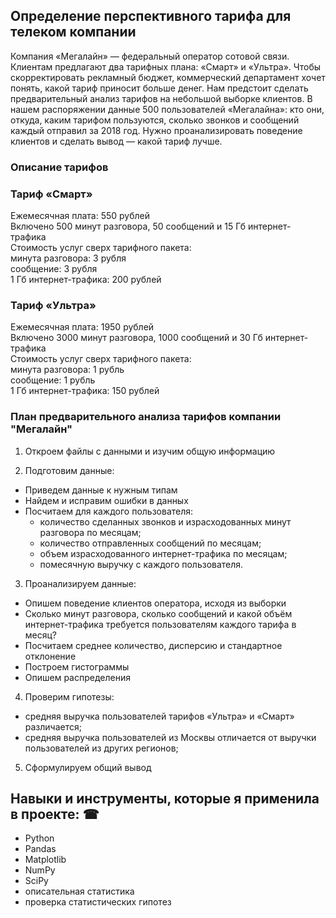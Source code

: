 ## Определение перспективного тарифа для телеком компании   

Компания «Мегалайн» — федеральный оператор сотовой связи.   
Клиентам предлагают два тарифных плана: «Смарт» и «Ультра». Чтобы скорректировать рекламный бюджет, коммерческий департамент хочет понять, какой тариф приносит больше денег. Нам предстоит сделать предварительный анализ тарифов на небольшой выборке клиентов. В нашем распоряжении данные 500 пользователей «Мегалайна»: кто они, откуда, каким тарифом пользуются, сколько звонков и сообщений каждый отправил за 2018 год. Нужно проанализировать поведение клиентов и сделать вывод — какой тариф лучше.   

### Описание тарифов   

### Тариф «Смарт»   
Ежемесячная плата: 550 рублей   
Включено 500 минут разговора, 50 сообщений и 15 Гб интернет-трафика   
Стоимость услуг сверх тарифного пакета:   
минута разговора: 3 рубля   
сообщение: 3 рубля   
1 Гб интернет-трафика: 200 рублей   

### Тариф «Ультра»   
Ежемесячная плата: 1950 рублей   
Включено 3000 минут разговора, 1000 сообщений и 30 Гб интернет-трафика   
Стоимость услуг сверх тарифного пакета:   
минута разговора: 1 рубль   
сообщение: 1 рубль   
1 Гб интернет-трафика: 150 рублей   

### План предварительного анализа тарифов компании "Мегалайн"   
1. Откроем файлы с данными и изучим общую информацию   

2. Подготовим данные:   

- Приведем данные к нужным типам      
- Найдем и исправим ошибки в данных      
- Посчитаем для каждого пользователя:   
    - количество сделанных звонков и израсходованных минут разговора по месяцам;      
    - количество отправленных сообщений по месяцам;      
    - объем израсходованного интернет-трафика по месяцам;      
    - помесячную выручку с каждого пользователя.         

3. Проанализируем данные:   

- Опишем поведение клиентов оператора, исходя из выборки      
- Сколько минут разговора, сколько сообщений и какой объём интернет-трафика требуется пользователям каждого тарифа в месяц?       
- Посчитаем среднее количество, дисперсию и стандартное отклонение      
- Построем гистограммы      
- Опишем распределения      

4. Проверим гипотезы:   

- средняя выручка пользователей тарифов «Ультра» и «Смарт» различается;      
- средняя выручка пользователей из Москвы отличается от выручки пользователей из других регионов;      

5. Сформулируем общий вывод     

## Навыки и инструменты, которые я применила в проекте: ☎   

- Python   
- Pandas   
- Matplotlib   
- NumPy   
- SciPy   
- описательная статистика   
- проверка статистических гипотез
